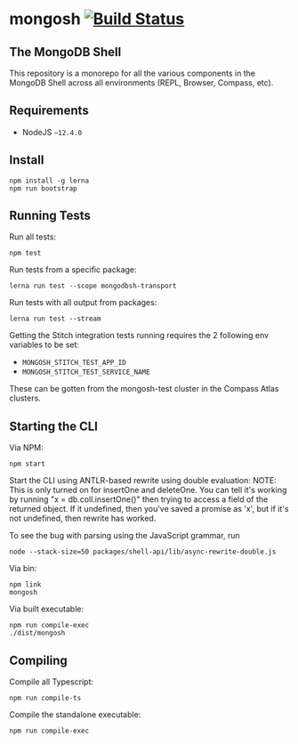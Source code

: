 # mongosh [![Build Status](https://dev.azure.com/team-compass/team-compass/_apis/build/status/mongodb-js.mongosh?branchName=master)](https://dev.azure.com/team-compass/team-compass/_build/latest?definitionId=2&branchName=master)

## The MongoDB Shell

This repository is a monorepo for all the various components in the MongoDB Shell across
all environments (REPL, Browser, Compass, etc).

## Requirements

- NodeJS `~12.4.0`

## Install

```shell
npm install -g lerna
npm run bootstrap
```

## Running Tests

Run all tests:

```shell
npm test
```

Run tests from a specific package:

```shell
lerna run test --scope mongodbsh-transport
```

Run tests with all output from packages:

```shell
lerna run test --stream
```

Getting the Stitch integration tests running requires the 2 following env
variables to be set:

- `MONGOSH_STITCH_TEST_APP_ID`
- `MONGOSH_STITCH_TEST_SERVICE_NAME`

These can be gotten from the mongosh-test cluster in the Compass Atlas
clusters.

## Starting the CLI

Via NPM:

```shell
npm start
```

Start the CLI using ANTLR-based rewrite using double evaluation:
NOTE: This is only turned on for insertOne and deleteOne. You can tell
it's working by running "x = db.coll.insertOne()" then trying to access
a field of the returned object. If it undefined, then you've saved a
promise as 'x', but if it's not undefined, then rewrite has worked.

To see the bug with parsing using the JavaScript grammar, run
```shell
node --stack-size=50 packages/shell-api/lib/async-rewrite-double.js
```

Via bin:

```shell
npm link
mongosh
```

Via built executable:

```shell
npm run compile-exec
./dist/mongosh
```

## Compiling

Compile all Typescript:

```shell
npm run compile-ts
```

Compile the standalone executable:

```shel
npm run compile-exec
```
